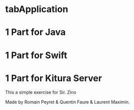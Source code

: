 # tabApplication

# 1 Part for Java
# 1 Part for Swift
# 1 Part for Kitura Server

This a simple exercise for Sir. Zino

Made by Romain Peyret & Quentin Faure & Laurent Maximin.

